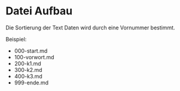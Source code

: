 # Datei Aufbau

Die Sortierung der Text Daten wird durch eine
Vornummer bestimmt.

Beispiel:

- 000-start.md
- 100-vorwort.md
- 200-k1.md
- 300-k2.md
- 400-k3.md
- 999-ende.md

